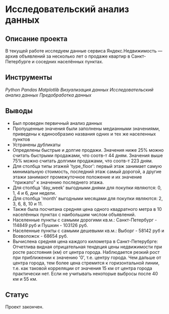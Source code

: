 # Исследовательский анализ данных

## Описание проекта
В текущей работе исследуем данные сервиса Яндекс.Недвижимость — архив объявлений за несколько лет о продаже квартир в Санкт-Петербурге и соседних населённых пунктах.

## Инструменты
*Python*
*Pandas*
*Matplotlib*
*Визуализация данных*
*Исследовательский анализ данных*
*Предобработка данных*

## Выводы
- Был проведен первичный анализ данных
- Пропущенные значения были заполнены медианными значениями, приведены к единообразию названия одних и тех же населенных пунктов
- Устранены дубликаты
- Определены быстрые и долгие продажи. Значения ниже 25% можно считать быстрыми продажами, что соотв-т 44 дням. Значения выше 75% можно считать долгими продажами, что соотв-т 223 дням.
- Для столбца типы этажей 'type_floor': первый этаж занимает самую минимальную стоимость, последний этаж самый дорогой, а другие этажи занимают промежуточное положение и их значение "прижато" к значению последнего этажа.
- Для столбца 'day_week' выгодными днями для покупки являются: 0, 1, 4 и 6, дни недели.
- Для столбца 'month' выгодными месяцами для покупки являются: 2, 3, 6, 8, 10 и 11.
- Также была посчитана средняя цена одного квадратного метра в 10 населённых пунктах с наибольшим числом объявлений.
- Населенные пункты с самыми дорогими кв.м.: Санкт-Петербург - 114849 руб и Пушкин - 103126 руб.
- Населенные пункты с самыми дешевыми кв.м.: Выборг - 58142 руб и Всеволожск - 68654 руб.
- Вычислена средняя цена каждого километра в Санкт-Петерубрге: Отчетлива видная отрицательная тендеция цены недвижимости при росте расстояния (км) от центра города. Наблюдается резкий рост при приближении к значению '0', т.е. центру города. Чем дальше от центра города, тем более цена стремится к горизонтальной линии, т.е. как таковой корреляции от значения 15 км от центра города практически нет. Если не учитывать некоторые выбросы после 40 км и 55 км.

## Статус
Проект закончен.



